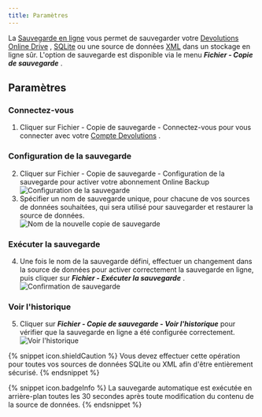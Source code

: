 ```yaml
---
title: Paramètres
---
```

La [Sauvegarde en ligne](/fr/cloud/rdm-online-services/online-backup/) vous permet de sauvegarder votre [Devolutions Online Drive](/fr/rdm/mac/data-sources/data-sources-types/online-drive/) , [SQLite](/fr/rdm/mac/data-sources/data-sources-types/sqlite/) ou une source de données [XML](/fr/rdm/mac/data-sources/data-sources-types/xml/) dans un stockage en ligne sûr. L'option de sauvegarde est disponible via le menu ***Fichier - Copie de sauvegarde*** .  

## Paramètres 

### Connectez-vous 

1. Cliquer sur Fichier - Copie de sauvegarde - Connectez-vous pour vous connecter avec votre [Compte Devolutions](/fr/cloud/devolutions-account/create-devolutions-account/) . 

### Configuration de la sauvegarde 

2. Cliquer sur Fichier - Copie de sauvegarde - Configuration de la sauvegarde pour activer votre abonnement Online Backup  
![Configuration de la sauvegarde](/img/fr/rdm/mac/RdmMac4013.png) 
1. Spécifier un nom de sauvegarde unique, pour chacune de vos sources de données souhaitées, qui sera utilisé pour sauvegarder et restaurer la source de données.  
![Nom de la nouvelle copie de sauvegarde](/img/fr/rdm/mac/RdmMac4014.png) 

### Exécuter la sauvegarde 

4. Une fois le nom de la sauvegarde défini, effectuer un changement dans la source de données pour activer correctement la sauvegarde en ligne, puis cliquer sur ***Fichier - Exécuter la sauvegarde*** .  
![Confirmation de sauvegarde](/img/fr/rdm/mac/RdmMac4015.png) 

### Voir l'historique 

5. Cliquer sur ***Fichier - Copie de sauvegarde - Voir l'historique*** pour vérifier que la sauvegarde en ligne a été configurée correctement.  
![Voir l'historique](/img/fr/rdm/mac/2015-05-25_13-12-31.png) 

{% snippet icon.shieldCaution %} 
Vous devez effectuer cette opération pour toutes vos sources de données SQLite ou XML afin d'être entièrement sécurisé. 
{% endsnippet %}
 
{% snippet icon.badgeInfo %} 
La sauvegarde automatique est exécutée en arrière-plan toutes les 30 secondes après toute modification du contenu de la source de données. 
{% endsnippet %}
 

